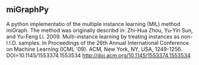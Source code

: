 ## miGraphPy

A python implementatio of the multiple instance learning (MIL) method miGraph. The method was originally describd in:
Zhi-Hua Zhou, Yu-Yin Sun, and Yu-Feng Li. 2009. Multi-instance learning by treating instances as non-I.I.D. samples. In Proceedings of the 26th Annual International Conference on Machine Learning (ICML '09). ACM, New York, NY, USA, 1249-1256. DOI=10.1145/1553374.1553534 http://doi.acm.org/10.1145/1553374.1553534
